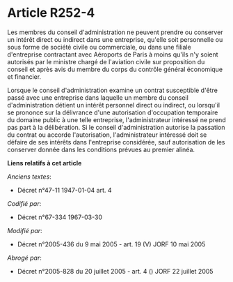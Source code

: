 # Article R252-4

Les membres du conseil d'administration ne peuvent prendre ou conserver un intérêt direct ou indirect dans une entreprise,
qu'elle soit personnelle ou sous forme de société civile ou commerciale, ou dans une filiale d'entreprise contractant avec
Aéroports de Paris à moins qu'ils n'y soient autorisés par le ministre chargé de l'aviation civile sur proposition du conseil
et après avis du membre du corps du contrôle général économique et financier.

Lorsque le conseil d'administration examine un contrat susceptible d'être passé avec une entreprise dans laquelle un membre
du conseil d'administration détient un intérêt personnel direct ou indirect, ou lorsqu'il se prononce sur la délivrance d'une
autorisation d'occupation temporaire du domaine public à une telle entreprise, l'administrateur intéressé ne prend pas part à
la délibération. Si le conseil d'administration autorise la passation du contrat ou accorde l'autorisation, l'administrateur
intéressé doit se défaire de ses intérêts dans l'entreprise considérée, sauf autorisation de les conserver donnée dans les
conditions prévues au premier alinéa.

**Liens relatifs à cet article**

_Anciens textes_:

  - Décret n°47-11 1947-01-04 art. 4

_Codifié par_:

  - Décret n°67-334 1967-03-30

_Modifié par_:

  - Décret n°2005-436 du 9 mai 2005 - art. 19 (V) JORF 10 mai 2005

_Abrogé par_:

  - Décret n°2005-828 du 20 juillet 2005 - art. 4 () JORF 22 juillet 2005
